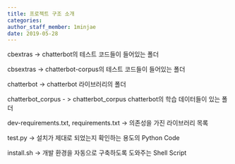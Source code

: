 ```yaml
---
title: 프로젝트 구조 소개
categories: 
author_staff_member: 1minjae
date: 2019-05-28
---
```

cbextras ->  chatterbot의 테스트 코드들이 들어있는 폴더

cbsextras -> chatterbot-corpus의 테스트 코드들이 들어있는 폴더

chatterbot -> chatterbot 라이브러리의 폴더

chatterbot_corpus - > chatterbot_corpus chatterbot의 학습 데이터들이 있는 폴더 

dev-requirements.txt, requirements.txt -> 의존성을 가진 라이브러리 목록

test.py -> 설치가 제대로 되었는지 확인하는 용도의 Python Code

install.sh -> 개발 환경을 자동으로 구축하도록 도와주는 Shell Script


